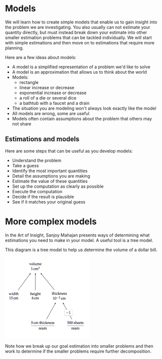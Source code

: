 # Models

We will learn how to create simple models that enable us to gain insight into the problem we are investigating.
You also usually can not estimate your quantity directly, but must instead break down your estimate into other smaller estimation problems that can be tackled individually.
We will start with simple estimations and then move on to estimations that require more planning.

Here are a few ideas about models:

- A model is a simplified representation of a problem we'd like to solve
- A model is an approximation that allows us to think about the world
- Models:
    - rectangle
    - linear increase or decrease
    - exponential increase or decrease
    - a roll of a die or several dice
    - a bathtub with a faucet and a drain
- The situation you are modeling won't always look exactly like the model
- All models are wrong, some are useful
- Models often contain assumptions about the problem that others may not share

## Estimations and models

Here are some steps that can be useful as you develop models:

- Understand the problem
- Take a guess
- Identify the most important quantities
- Detail the assumptions you are making
- Estimate the value of these quantities
- Set up the computation as clearly as possible
- Execute the computation
- Decide if the result is plausible
- See if it matches your original guess

# More complex models

In the Art of Insight, Sanjoy Mahajan presents ways of determining what
estimations you need to make in your model.  A useful tool is a tree
model.

This diagram is a tree model to help us determine the volume of a dollar
bill.

![Tree Model](./figures/tree-model.png)

Note how we break up our goal estimation into smaller problems and then
work to determine if the smaller problems require further decomposition.





